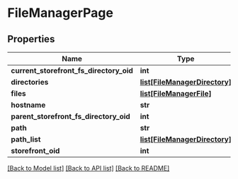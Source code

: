# FileManagerPage

## Properties
Name | Type | Description | Notes
------------ | ------------- | ------------- | -------------
**current_storefront_fs_directory_oid** | **int** |  | [optional] 
**directories** | [**list[FileManagerDirectory]**](FileManagerDirectory.md) |  | [optional] 
**files** | [**list[FileManagerFile]**](FileManagerFile.md) |  | [optional] 
**hostname** | **str** |  | [optional] 
**parent_storefront_fs_directory_oid** | **int** |  | [optional] 
**path** | **str** |  | [optional] 
**path_list** | [**list[FileManagerDirectory]**](FileManagerDirectory.md) |  | [optional] 
**storefront_oid** | **int** |  | [optional] 

[[Back to Model list]](../README.md#documentation-for-models) [[Back to API list]](../README.md#documentation-for-api-endpoints) [[Back to README]](../README.md)


